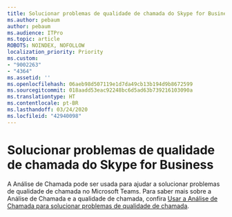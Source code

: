 ```yaml
---
title: Solucionar problemas de qualidade de chamada do Skype for Business
ms.author: pebaum
author: pebaum
ms.audience: ITPro
ms.topic: article
ROBOTS: NOINDEX, NOFOLLOW
localization_priority: Priority
ms.custom:
- "9002263"
- "4364"
ms.assetid: ''
ms.openlocfilehash: 06aeb98d507119e1d7da49cb13b194d9b8672599
ms.sourcegitcommit: 018aadd53eac92248bc6d5ad63b739216103090a
ms.translationtype: HT
ms.contentlocale: pt-BR
ms.lasthandoff: 03/24/2020
ms.locfileid: "42940098"
---
```

# <a name="troubleshoot-skype-for-business-call-quality"></a>Solucionar problemas de qualidade de chamada do Skype for Business

A Análise de Chamada pode ser usada para ajudar a solucionar problemas de qualidade de chamada no Microsoft Teams. Para saber mais sobre a Análise de Chamada e a qualidade de chamada, confira [Usar a Análise de Chamada para solucionar problemas de qualidade de chamada](https://docs.microsoft.com/MicrosoftTeams/use-call-analytics-to-troubleshoot-poor-call-quality).
